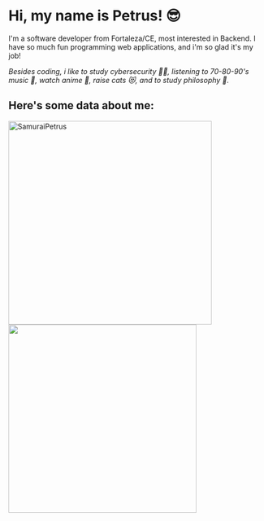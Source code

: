 <h1>Hi, my name is Petrus! 😎</h1>
<p>I'm a software developer from Fortaleza/CE, most interested in Backend. I have so much fun programming web applications, and i'm so glad it's my job!</p>
<p><i>Besides coding, i like to study cybersecurity 🕵🏻, listening to 70-80-90's music 🎵, watch anime 🗾, raise cats 😻, and to study philosophy 🤔.</i></p>
<h2>Here's some data about me:</h2>
<img width="400px" align="left" src="https://github-readme-stats.vercel.app/api?username=SamuraiPetrus&show_icons=true&theme=dark" alt="SamuraiPetrus" />
<img width="370px" align="left" src="https://github-readme-stats.vercel.app/api/top-langs/?username=SamuraiPetrus&hide=html&layout=compact&theme=dark" />
